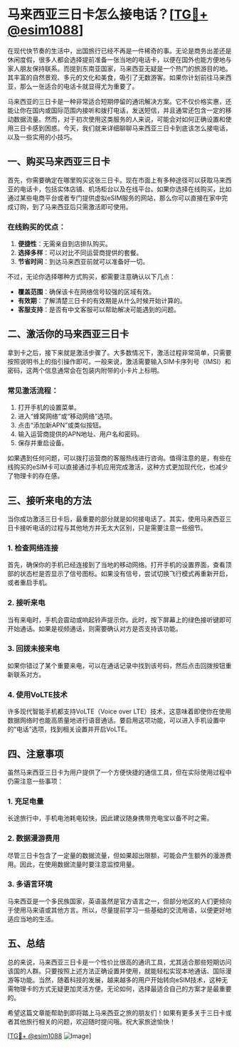# 马来西亚三日卡怎么接电话？[[TG💪+ @esim1088](https://t.me/s/esim1088)]

在现代快节奏的生活中，出国旅行已经不再是一件稀奇的事。无论是商务出差还是休闲度假，很多人都会选择提前准备一张当地的电话卡，以便在国外也能方便地与家人朋友保持联系。而提到东南亚国家，马来西亚无疑是一个热门的旅游目的地。其丰富的自然景观、多元的文化和美食，吸引了无数游客。如果你计划前往马来西亚，那么一张适合的电话卡就显得尤为重要了。

马来西亚的三日卡是一种非常适合短期停留的通讯解决方案。它不仅价格实惠，还能让你在国内或国际范围内接听和拨打电话，发送短信，并且通常还包含一定的移动数据流量。然而，对于初次使用这类服务的人来说，可能会对如何正确设置和使用三日卡感到困惑。今天，我们就来详细聊聊马来西亚三日卡到底该怎么接电话，以及一些实用的小技巧。

## 一、购买马来西亚三日卡

首先，你需要确定在哪里购买这张三日卡。现在市面上有多种途径可以获取马来西亚的电话卡，包括实体店铺、机场柜台以及在线平台。如果你选择在线购买，比如通过某些电商平台或者专门提供虚拟eSIM服务的网站，那么你可以直接在家中完成订购，到了马来西亚后只需激活即可使用。

### 在线购买的优点：
1. **便捷性**：无需亲自到店排队购买。
2. **选择多样**：可以对比不同运营商提供的套餐。
3. **节省时间**：到达马来西亚前就可以准备好一切。

不过，无论你选择哪种方式购买，都需要注意确认以下几点：
- **覆盖范围**：确保该卡在网络信号较强的区域有效。
- **有效期**：了解清楚三日卡的有效期是从什么时候开始计算的。
- **客服支持**：是否有中文客服可以帮助解决可能遇到的问题。

## 二、激活你的马来西亚三日卡

拿到卡之后，接下来就是激活步骤了。大多数情况下，激活过程非常简单，只需要按照说明书上的指引操作即可。一般来说，激活需要输入SIM卡序列号（IMSI）和密码，这两个信息通常会在包装内附带的小卡片上标明。

### 常见激活流程：
1. 打开手机的设置菜单。
2. 进入“蜂窝网络”或“移动网络”选项。
3. 点击“添加新APN”或类似按钮。
4. 输入运营商提供的APN地址、用户名和密码。
5. 保存并重启设备。

如果遇到任何问题，可以拨打运营商的客服热线进行咨询。值得注意的是，有些在线购买的eSIM卡可以直接通过手机应用完成激活，这种方式更加现代化，也减少了物理卡的存在感。

## 三、接听来电的方法

当你成功激活三日卡后，最重要的部分就是如何接电话了。其实，使用马来西亚三日卡接听电话的过程与其他地方并无太大区别，只是需要注意一些细节。

### 1. 检查网络连接
首先，确保你的手机已经连接到了当地的移动网络。打开手机的设置界面，查看顶部的状态栏是否显示了信号图标。如果没有信号，尝试切换飞行模式再重新开启，或者重启手机。

### 2. 接听来电
当有来电时，手机会震动或响起铃声提示你。此时，按下屏幕上的绿色接听键即可开始通话。如果是视频通话，则需要确认对方是否支持该功能。

### 3. 回拨未接来电
如果你错过了某个重要来电，可以在通话记录中找到该号码，然后点击回拨按钮重新联系对方。

### 4. 使用VoLTE技术
许多现代智能手机都支持VoLTE（Voice over LTE）技术，这意味着即使你在使用数据网络时也能高质量地进行语音通话。要启用这项功能，可以进入手机设置中的“电话”选项，找到相关设置并开启VoLTE。

## 四、注意事项

虽然马来西亚三日卡为用户提供了一个方便快捷的通信工具，但在实际使用过程中仍需注意一些事项：

### 1. 充足电量
长途旅行中，手机电池耗电较快，因此建议随身携带充电宝以备不时之需。

### 2. 数据漫游费用
尽管三日卡包含了一定量的数据流量，但如果超出限额，可能会产生额外的漫游费用。因此，在使用数据流量时要注意监控用量。

### 3. 多语言环境
马来西亚是一个多民族国家，英语虽然是官方语言之一，但部分地区的人们更倾向于使用马来语或其他方言。所以，尽量提前学习一些基础的交流用语，以便更好地适应当地的生活。

## 五、总结

总的来说，马来西亚三日卡是一个性价比很高的通讯工具，尤其适合那些短期访问该国的人群。只要按照上述方法正确设置并使用，就能轻松实现本地通话、国际漫游等功能。当然，随着科技的发展，越来越多的用户开始转向eSIM技术，这种无需物理卡的方式无疑更加灵活方便。无论如何，选择最适合自己的方案才是最重要的。

希望这篇文章能帮助到即将踏上马来西亚之旅的朋友们！如果有更多关于三日卡或者其他旅行相关的问题，欢迎随时提问哦。祝大家旅途愉快！

[[TG💪+ @esim1088](https://t.me/s/esim1088) ![Image](https://i.postimg.cc/4NQfJmqS/Snipaste-2025-05-13-00-14-12.png)]